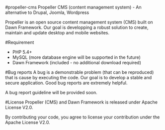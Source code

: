 #propeller-cms
Propeller CMS (content management system) - An alternative to Drupal, Joomla, Wordpress

Propeller is an open source content management system (CMS) built on Dawn Framework. Our goal is developping a robust solution to create, maintain and update desktop and mobile websites.

#Requirement
* PHP 5.4+
* MySQL (more database engine will be supported in the future)
* Dawn Framework (included - no additional download required)

#Bug reports
A bug is a demonstrable problem (that can be reproduced) that is cause by executing the code. Our goal is to develop a stable and secure application. Good bug reports are extremely helpful.

A bug report guideline will be provided soon.

#License
Propeller (CMS) and Dawn Framework is released under Apache License V2.0.

By contributing your code, you agree to license your contribution under the Apache License V2.0.


